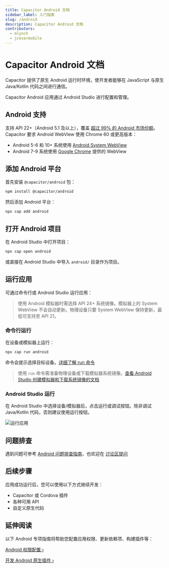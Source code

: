 ```yaml
---
title: Capacitor Android 文档
sidebar_label: 入门指南
slug: /android
description: Capacitor Android 文档
contributors:
  - mlynch
  - jcesarmobile
---
```


# Capacitor Android 文档

Capacitor 提供了原生 Android 运行时环境，使开发者能够在 JavaScript 与原生 Java/Kotlin 代码之间进行通信。

Capacitor Android 应用通过 Android Studio 进行配置和管理。

## Android 支持

支持 API 22+（Android 5.1 及以上），覆盖 [超过 99% 的 Android 市场份额](https://gs.statcounter.com/android-version-market-share/mobile-tablet/worldwide)。Capacitor 要求 Android WebView 使用 Chrome 60 或更高版本：
- Android 5-6 和 10+ 系统使用 [Android System WebView](https://play.google.com/store/apps/details?id=com.google.android.webview)
- Android 7-9 系统使用 [Google Chrome](https://play.google.com/store/apps/details?id=com.android.chrome) 提供的 WebView

## 添加 Android 平台

首先安装 `@capacitor/android` 包：

```bash
npm install @capacitor/android
```

然后添加 Android 平台：

```bash
npx cap add android
```

## 打开 Android 项目

在 Android Studio 中打开项目：

```bash
npx cap open android
```

或直接在 Android Studio 中导入 `android/` 目录作为项目。

## 运行应用

可通过命令行或 Android Studio 运行应用：

> 使用 Android 模拟器时需选择 API 24+ 系统镜像。模拟器上的 System WebView 不会自动更新。物理设备只要 System WebView 保持更新，最低可支持至 API 21。

### 命令行运行

在设备或模拟器上运行：

```bash
npx cap run android
```

命令会提示选择目标设备。[详细了解 run 命令](/cli/commands/run.md)

> 使用 `run` 命令需准备物理设备或下载模拟器系统镜像。[查看 Android Studio 创建模拟器和下载系统镜像的文档](https://developer.android.com/studio/run/managing-avds)

### Android Studio 运行

在 Android Studio 中选择设备/模拟器后，点击运行或调试按钮。除非调试 Java/Kotlin 代码，否则建议使用运行按钮。

![运行应用](/img/v6/docs/android/running.png)

## 问题排查

遇到问题可参考 [Android 问题排查指南](/main/android/troubleshooting.md)，也欢迎在 [讨论区提问](https://github.com/ionic-team/capacitor/discussions/)

## 后续步骤

应用成功运行后，您可以使用以下方式继续开发：
- Capacitor 或 Cordova 插件
- 各种可用 API
- 自定义原生代码

## 延伸阅读

以下 Android 专项指南将帮助您配置应用权限、更新依赖项、构建插件等：

[Android 权限配置 &#8250;](/main/android/configuration.md)

[开发 Android 原生插件 &#8250;](/plugins/creating-plugins/android-guide.md)